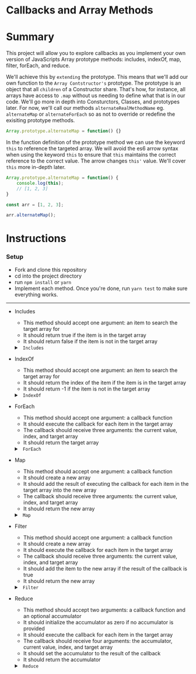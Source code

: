 # Callbacks and Array Methods

# Summary
This project will allow you to explore callbacks as you implement your own version of JavaScripts Array prototype methods: includes, indexOf, map, filter, forEach, and reduce.

We'll achieve this by `extending` the prototype. This means that we'll add our own function to the `Array Contstructor's` prototype. The prototype is an object that all `children` of a Constructor share. That's how, for instance, all arrays have access to `.map` without us needing to define what that is in our code. We'll go more in depth into Consturctors, Classes, and prototypes later. For now, we'll call our methods `alternateRealMethodName` eg. `alternateMap` or `alternateForEach` so as not to override or redefine the exisiting prototype methods.

```js
Array.prototype.alternateMap = function() {}
```

In the function definition of the prototype method we can use the keyword `this` to reference the targeted array. We will avoid the es6 arrow syntax when using the keyword `this` to ensure that `this` maintains the correct reference to the correct value. The arrow changes `this'` value. We'll cover `this` more in-depth later.

```js
Array.prototype.alternateMap = function() {
    console.log(this);
    // [1, 2, 3]
}

const arr = [1, 2, 3];

arr.alternateMap();
```

# Instructions

### Setup

* Fork and clone this repository
* cd into the project directory
* run `npm install` or `yarn`
* Implement each method. Once you're done, run `yarn test` to make sure everything works.
--------------
* Includes
    * This method should accept one argument: an item to search the target array for
    * It should return true if the item is in the target array
    * It should return false if the item is not in the target array
    <details>
    <summary> <code> Includes </code> </summary>

    ```js
    Array.prototype.alternateIncludes = function(item) {
        for (let i = 0; i < this.length; i++) {
            if (this[i] === item) return true;
        }

        return false;
    }
    ```
    </details>

* IndexOf
    * This method should accept one argument: an item to search the target array for
    * It should return the index of the item if the item is in the target array
    * It should return -1 if the item is not in the target array
    <details>
    <summary> <code> IndexOf </code> </summary>

    ```js
    Array.prototype.alternateIndexOf = function(item) {
        for (let i = 0; i < this.length; i++) {
            if (this[i] === item) return i;
        }

        return -1;
    }
    ```
    </details>

* ForEach
    * This method should accept one argument: a callback function
    * It should execute the callback for each item in the target array
    * The callback should receive three arguments: the current value, index, and target array
    * It should return the target array
    <details>
    <summary> <code> ForEach </code> </summary>

    ```js
    Array.prototype.alternateForEach = function(cb) {
        for (let i = 0; i < this.length; i++) {
            this[i] = cb(this[i], i, this);
        }

        return this;
    }
    ```
    </details>

* Map
    * This method should accept one argument: a callback function
    * It should create a new array
    * It should add the result of executing the callback for each item in the target array into the new array
    * The callback should receive three arguments: the current value, index, and target array
    * It should return the new array
    <details>
    <summary> <code> Map </code> </summary>

    ```js
    Array.prototype.alternateMap = function(cb) {
        const arr = [];

        for (let i = 0; i < this.length; i++) {
            arr.push(cb(this[i], i, this));
        }

        return arr;
    }
    ```
    </details>

* Filter
    * This method should accept one argument: a callback function
    * It should create a new array
    * It should execute the callback for each item in the target array
    * The callback should receive three arguments: the current value, index, and target array
    * It should add the item to the new array if the result of the callback is true
    * It should return the new array
    <details>
    <summary> <code> Filter </code> </summary>

    ```js
    Array.prototype.alternateFilter = function(cb) {
        const arr = [];

        for (let i = 0; i < this.length; i++) {
            if (cb(this[i], i, this)) arr.push(this[i])
        }

        return arr;
    }
    ```
    </details>

* Reduce
    * This method should accept two arguments: a callback function and an optional accumulator
    * It should initialize the accumulator as zero if no accumulator is provided
    * It should execute the callback for each item in the target array
    * The callback should receive four arguments: the accumulator, current value, index, and target array
    * It should set the accumulator to the result of the callback
    * It should return the accumulator
    <details>
    <summary> <code> Reduce </code> </summary>

    ```js
    Array.prototype.alternateReduce = function(cb, acc = 0) {
        for (let i = 0; i < this.length; i++) {
            acc = cb(acc, this[i], i, this)
        }

        return acc;
    }
    ```
    </details>
